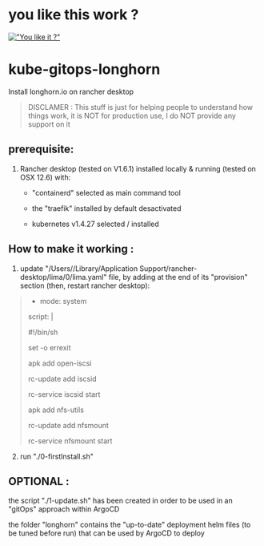 # you like this work ?

[!["You like it ?"](https://www.buymeacoffee.com/assets/img/custom_images/orange_img.png)](https://www.buymeacoffee.com/sorriso)

# kube-gitops-longhorn

Install longhorn.io on rancher desktop

> DISCLAMER : This stuff is just for helping people to understand how things work, it is NOT for production use, I do NOT provide any support on it

## prerequisite:

1. Rancher desktop (tested on V1.6.1) installed locally & running (tested on OSX 12.6) with:

   - "containerd" selected as main command tool

   - the "traefik" installed by default desactivated

   - kubernetes v1.4.27 selected / installed

## How to make it working :

1. update "/Users/<username>/Library/Application Support/rancher-desktop/lima/0/lima.yaml" file, by adding at the end of its "provision" section (then, restart rancher desktop):
>- mode: system
>
>  script: |
>
>    #!/bin/sh
>
>    set -o errexit
>
>    apk add open-iscsi
>
>    rc-update add iscsid
>
>    rc-service iscsid start
>
>    apk add nfs-utils
>
>    rc-update add nfsmount
>
>    rc-service nfsmount start

2. run "./0-firstInstall.sh"

## OPTIONAL :

the script "./1-update.sh" has been created in order to be used in an "gitOps" approach within ArgoCD

the folder "longhorn" contains the "up-to-date" deployment helm files (to be tuned before run) that can be used by ArgoCD to deploy

